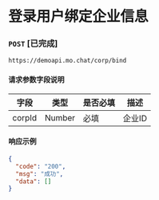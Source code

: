 # 登录用户绑定企业信息
### `POST`  [已完成]
```
https://demoapi.mo.chat/corp/bind
```

#### 请求参数字段说明

| 字段  | 类型 | 是否必填 | 描述|
| ------------- | ------------- | ------------------ | ------------------ |
| corpId  | Number  | 必填 | 企业ID |


#### 响应示例

```json
{
  "code": "200",
  "msg": "成功",
  "data": []
}
```